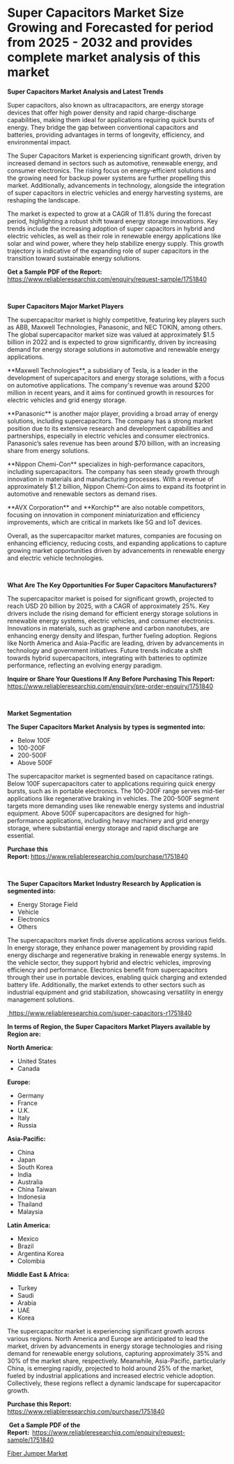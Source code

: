 <p><h1>Super Capacitors Market Size Growing and Forecasted for period from 2025 - 2032 and provides complete market analysis of this market</h1></p><p><strong>Super Capacitors Market Analysis and Latest Trends</strong></p>
<p><p>Super capacitors, also known as ultracapacitors, are energy storage devices that offer high power density and rapid charge-discharge capabilities, making them ideal for applications requiring quick bursts of energy. They bridge the gap between conventional capacitors and batteries, providing advantages in terms of longevity, efficiency, and environmental impact. </p><p>The Super Capacitors Market is experiencing significant growth, driven by increased demand in sectors such as automotive, renewable energy, and consumer electronics. The rising focus on energy-efficient solutions and the growing need for backup power systems are further propelling this market. Additionally, advancements in technology, alongside the integration of super capacitors in electric vehicles and energy harvesting systems, are reshaping the landscape.</p><p>The market is expected to grow at a CAGR of 11.8% during the forecast period, highlighting a robust shift toward energy storage innovations. Key trends include the increasing adoption of super capacitors in hybrid and electric vehicles, as well as their role in renewable energy applications like solar and wind power, where they help stabilize energy supply. This growth trajectory is indicative of the expanding role of super capacitors in the transition toward sustainable energy solutions.</p></p>
<p><strong>Get a Sample PDF of the Report:&nbsp;</strong> <a href="https://www.reliableresearchiq.com/enquiry/request-sample/1751840?utm_campaign=3441&utm_medium=2&utm_source=Github&utm_content=ia&utm_term=06042025&utm_id=super-capacitors">https://www.reliableresearchiq.com/enquiry/request-sample/1751840</a></p>
<p>&nbsp;</p>
<p><strong>Super Capacitors Major Market Players</strong></p>
<p><p>The supercapacitor market is highly competitive, featuring key players such as ABB, Maxwell Technologies, Panasonic, and NEC TOKIN, among others. The global supercapacitor market size was valued at approximately $1.5 billion in 2022 and is expected to grow significantly, driven by increasing demand for energy storage solutions in automotive and renewable energy applications.</p><p>**Maxwell Technologies**, a subsidiary of Tesla, is a leader in the development of supercapacitors and energy storage solutions, with a focus on automotive applications. The company's revenue was around $200 million in recent years, and it aims for continued growth in resources for electric vehicles and grid energy storage.</p><p>**Panasonic** is another major player, providing a broad array of energy solutions, including supercapacitors. The company has a strong market position due to its extensive research and development capabilities and partnerships, especially in electric vehicles and consumer electronics. Panasonic’s sales revenue has been around $70 billion, with an increasing share from energy solutions.</p><p>**Nippon Chemi-Con** specializes in high-performance capacitors, including supercapacitors. The company has seen steady growth through innovation in materials and manufacturing processes. With a revenue of approximately $1.2 billion, Nippon Chemi-Con aims to expand its footprint in automotive and renewable sectors as demand rises.</p><p>**AVX Corporation** and **Korchip** are also notable competitors, focusing on innovation in component miniaturization and efficiency improvements, which are critical in markets like 5G and IoT devices. </p><p>Overall, as the supercapacitor market matures, companies are focusing on enhancing efficiency, reducing costs, and expanding applications to capture growing market opportunities driven by advancements in renewable energy and electric vehicle technologies.</p></p>
<p>&nbsp;</p>
<p><strong>What Are The Key Opportunities For Super Capacitors Manufacturers?</strong></p>
<p><p>The supercapacitor market is poised for significant growth, projected to reach USD 20 billion by 2025, with a CAGR of approximately 25%. Key drivers include the rising demand for efficient energy storage solutions in renewable energy systems, electric vehicles, and consumer electronics. Innovations in materials, such as graphene and carbon nanotubes, are enhancing energy density and lifespan, further fueling adoption. Regions like North America and Asia-Pacific are leading, driven by advancements in technology and government initiatives. Future trends indicate a shift towards hybrid supercapacitors, integrating with batteries to optimize performance, reflecting an evolving energy paradigm.</p></p>
<p><strong>Inquire or Share Your Questions If Any Before Purchasing This Report:</strong> <a href="https://www.reliableresearchiq.com/enquiry/pre-order-enquiry/1751840?utm_campaign=3441&utm_medium=2&utm_source=Github&utm_content=ia&utm_term=06042025&utm_id=super-capacitors">https://www.reliableresearchiq.com/enquiry/pre-order-enquiry/1751840</a></p>
<p>&nbsp;</p>
<p><strong>Market Segmentation</strong></p>
<p><strong>The Super Capacitors Market Analysis by types is segmented into:</strong></p>
<p><ul><li>Below 100F</li><li>100-200F</li><li>200-500F</li><li>Above 500F</li></ul></p>
<p><p>The supercapacitor market is segmented based on capacitance ratings. Below 100F supercapacitors cater to applications requiring quick energy bursts, such as in portable electronics. The 100-200F range serves mid-tier applications like regenerative braking in vehicles. The 200-500F segment targets more demanding uses like renewable energy systems and industrial equipment. Above 500F supercapacitors are designed for high-performance applications, including heavy machinery and grid energy storage, where substantial energy storage and rapid discharge are essential.</p></p>
<p><strong>Purchase this Report:&nbsp;</strong><a href="https://www.reliableresearchiq.com/purchase/1751840?utm_campaign=3441&utm_medium=2&utm_source=Github&utm_content=ia&utm_term=06042025&utm_id=super-capacitors">https://www.reliableresearchiq.com/purchase/1751840</a></p>
<p>&nbsp;</p>
<p><strong>The Super Capacitors Market Industry Research by Application is segmented into:</strong></p>
<p><ul><li>Energy Storage Field</li><li>Vehicle</li><li>Electronics</li><li>Others</li></ul></p>
<p><p>The supercapacitors market finds diverse applications across various fields. In energy storage, they enhance power management by providing rapid energy discharge and regenerative braking in renewable energy systems. In the vehicle sector, they support hybrid and electric vehicles, improving efficiency and performance. Electronics benefit from supercapacitors through their use in portable devices, enabling quick charging and extended battery life. Additionally, the market extends to other sectors such as industrial equipment and grid stabilization, showcasing versatility in energy management solutions.</p></p>
<p><a href="https://www.reliableresearchiq.com/super-capacitors-r1751840?utm_campaign=3441&utm_medium=2&utm_source=Github&utm_content=ia&utm_term=06042025&utm_id=super-capacitors">&nbsp;https://www.reliableresearchiq.com/super-capacitors-r1751840</a></p>
<p><strong>In terms of Region, the Super Capacitors Market Players available by Region are:</strong></p>
<p>
    <p> <strong> North America: </strong>
        <ul>
            <li>United States</li>
            <li>Canada</li>
        </ul>
        </p> 
    <p> <strong> Europe: </strong>
        <ul>
            <li>Germany</li>
            <li>France</li>
            <li>U.K.</li>
            <li>Italy</li>
            <li>Russia</li>
        </ul>
        </p> 
    <p> <strong> Asia-Pacific: </strong>
        <ul>
            <li>China</li>
            <li>Japan</li>
            <li>South Korea</li>
            <li>India</li>
            <li>Australia</li>
            <li>China Taiwan</li>
            <li>Indonesia</li>
            <li>Thailand</li>
            <li>Malaysia</li>
        </ul>
        </p> 
    <p> <strong> Latin America: </strong>
        <ul>
            <li>Mexico</li>
            <li>Brazil</li>
            <li>Argentina Korea</li>
            <li>Colombia</li>
        </ul>
        </p> 
    <p> <strong> Middle East & Africa: </strong>
        <ul>
            <li>Turkey</li>
            <li>Saudi</li>
            <li>Arabia</li>
            <li>UAE</li>
            <li>Korea</li>
        </ul>
    </p>
    </p>
<p><p>The supercapacitor market is experiencing significant growth across various regions. North America and Europe are anticipated to lead the market, driven by advancements in energy storage technologies and rising demand for renewable energy solutions, capturing approximately 35% and 30% of the market share, respectively. Meanwhile, Asia-Pacific, particularly China, is emerging rapidly, projected to hold around 25% of the market, fueled by industrial applications and increased electric vehicle adoption. Collectively, these regions reflect a dynamic landscape for supercapacitor growth.</p></p>
<p><strong>Purchase this Report: </strong><a href="https://www.reliableresearchiq.com/purchase/1751840?utm_campaign=3441&utm_medium=2&utm_source=Github&utm_content=ia&utm_term=06042025&utm_id=super-capacitors">https://www.reliableresearchiq.com/purchase/1751840</a></p>
<p>&nbsp;<strong>Get a Sample PDF of the Report:&nbsp;&nbsp;</strong><a href="https://www.reliableresearchiq.com/enquiry/request-sample/1751840?utm_campaign=3441&utm_medium=2&utm_source=Github&utm_content=ia&utm_term=06042025&utm_id=super-capacitors">https://www.reliableresearchiq.com/enquiry/request-sample/1751840</a></p>
<p><strong></strong></p>
<p><p><a href="https://github.com/braisykhwezi/Market-Research-Report-List-1/blob/main/fiber-jumper-market.md?utm_campaign=3441&utm_medium=2&utm_source=Github&utm_content=ia&utm_term=06042025&utm_id=super-capacitors">Fiber Jumper Market</a></p></p>